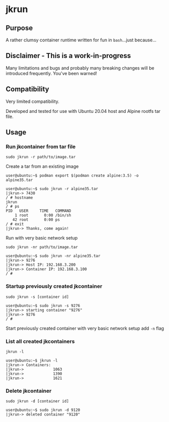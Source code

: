 # jkrun

## Purpose 
A rather clumsy container runtime written for fun in `bash`...just because...

## Disclaimer - This is a work-in-progress
Many limitations and bugs and probably many breaking changes will be introduced frequently. You've been warned!

## Compatibility
Very limited compatibility. 

Developed and tested for use with Ubuntu 20.04 host and Alpine rootfs tar file.

## Usage
### Run jkcontainer from tar file
`sudo jkrun -r path/to/image.tar`

Create a tar from an existing image
```
user@ubuntu:~$ podman export $(podman create alpine:3.5) -o alpine35.tar
```
```
user@ubuntu:~$ sudo jkrun -r alpine35.tar
|jkrun-> 7430
/ # hostname
jkrun
/ # ps
PID   USER     TIME   COMMAND
    1 root       0:00 /bin/sh
   42 root       0:00 ps
/ # exit
|jkrun-> Thanks, come again!
```
Run with very basic network setup

`sudo jkrun -nr path/to/image.tar`
```
user@ubuntu:~$ sudo jkrun -nr alpine35.tar
|jkrun-> 9276
|jkrun-> Host IP: 192.168.3.200
|jkrun-> Container IP: 192.168.3.100
/ # 
```
### Startup previously created jkcontainer
`sudo jkrun -s [container id]`
```
user@ubuntu:~$ sudo jkrun -s 9276
|jkrun-> starting container "9276"
|jkrun-> 9276
/ # 
```
Start previously created container with very basic network setup add `-n` flag
### List all created jkcontainers
`jkrun -l`
```
user@ubuntu:~$ jkrun -l
|jkrun-> Containers:
|jkrun->             1063
|jkrun->             1390
|jkrun->             1621
```
### Delete jkcontainer
`sudo jkrun -d [container id]`
```
user@ubuntu:~$ sudo jkrun -d 9120
|jkrun-> deleted container "9120"
```
